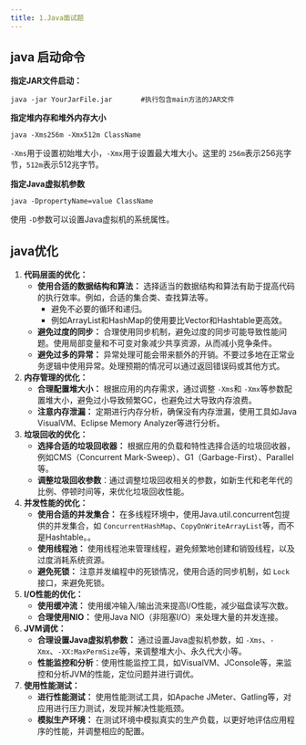 ```yaml
---
title: 1.Java面试题
---
```

## java 启动命令

**指定JAR文件启动：**

```
java -jar YourJarFile.jar		#执行包含main方法的JAR文件
```

**指定堆内存和堆外内存大小**

```
java -Xms256m -Xmx512m ClassName
```

`-Xms`用于设置初始堆大小，`-Xmx`用于设置最大堆大小。这里的 `256m`表示256兆字节，`512m`表示512兆字节。

**指定Java虚拟机参数**

```
java -DpropertyName=value ClassName
```

使用 `-D`参数可以设置Java虚拟机的系统属性。

## java优化

1. **代码层面的优化：**
   * **使用合适的数据结构和算法：** 选择适当的数据结构和算法有助于提高代码的执行效率。例如，合适的集合类、查找算法等。
     * 避免不必要的循环和递归。
     * 例如ArrayList和HashMap的使用要比Vector和Hashtable更高效。
   * **避免过度的同步：** 合理使用同步机制，避免过度的同步可能导致性能问题。使用局部变量和不可变对象减少共享资源，从而减小竞争条件。
   * **避免过多的异常：** 异常处理可能会带来额外的开销。不要过多地在正常业务逻辑中使用异常。处理预期的情况可以通过返回错误码或其他方式。
2. **内存管理的优化：**
   * **合理配置堆大小：** 根据应用的内存需求，通过调整 `-Xms`和 `-Xmx`等参数配置堆大小，避免过小导致频繁GC，也避免过大导致内存浪费。
   * **注意内存泄漏：** 定期进行内存分析，确保没有内存泄漏，使用工具如Java VisualVM、Eclipse Memory Analyzer等进行分析。
3. **垃圾回收的优化：**
   * **选择合适的垃圾回收器：** 根据应用的负载和特性选择合适的垃圾回收器，例如CMS（Concurrent Mark-Sweep）、G1（Garbage-First）、Parallel等。
   * **调整垃圾回收参数**：通过调整垃圾回收相关的参数，如新生代和老年代的比例、停顿时间等，来优化垃圾回收性能。
4. **并发性能的优化：**
   * **使用合适的并发集合：** 在多线程环境中，使用Java.util.concurrent包提供的并发集合，如 `ConcurrentHashMap`、`CopyOnWriteArrayList`等，而不是Hashtable。。
   * **使用线程池：** 使用线程池来管理线程，避免频繁地创建和销毁线程，以及过度消耗系统资源。
   * **避免死锁：** 注意并发编程中的死锁情况，使用合适的同步机制，如 `Lock`接口，来避免死锁。
5. **I/O性能的优化：**
   * **使用缓冲流：** 使用缓冲输入/输出流来提高I/O性能，减少磁盘读写次数。
   * **合理使用NIO：** 使用Java NIO（非阻塞I/O）来处理大量的并发连接。
6. **JVM调优：**
   * **合理设置Java虚拟机参数：** 通过设置Java虚拟机参数，如 `-Xms`、`-Xmx`、`-XX:MaxPermSize`等，来调整堆大小、永久代大小等。
   * **性能监控和分析**：使用性能监控工具，如VisualVM、JConsole等，来监控和分析JVM的性能，定位问题并进行调优。
7. **使用性能测试：**
   * **进行性能测试：** 使用性能测试工具，如Apache JMeter、Gatling等，对应用进行压力测试，发现并解决性能瓶颈。
   * **模拟生产环境：** 在测试环境中模拟真实的生产负载，以更好地评估应用程序的性能，并调整相应的配置。
